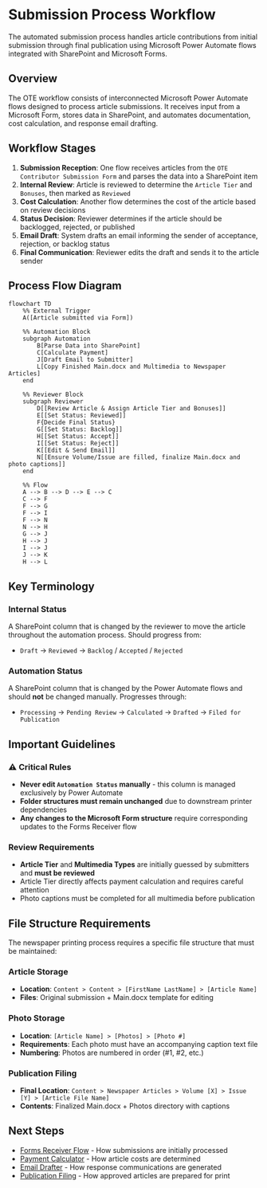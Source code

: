 # Submission Process Workflow

The automated submission process handles article contributions from initial submission through final publication using Microsoft Power Automate flows integrated with SharePoint and Microsoft Forms.

## Overview

The OTE workflow consists of interconnected Microsoft Power Automate flows designed to process article submissions. It receives input from a Microsoft Form, stores data in SharePoint, and automates documentation, cost calculation, and response email drafting.

## Workflow Stages

1. **Submission Reception**: One flow receives articles from the `OTE Contributor Submission Form` and parses the data into a SharePoint item
2. **Internal Review**: Article is reviewed to determine the `Article Tier` and `Bonuses`, then marked as `Reviewed`
3. **Cost Calculation**: Another flow determines the cost of the article based on review decisions
4. **Status Decision**: Reviewer determines if the article should be backlogged, rejected, or published
5. **Email Draft**: System drafts an email informing the sender of acceptance, rejection, or backlog status
6. **Final Communication**: Reviewer edits the draft and sends it to the article sender

## Process Flow Diagram

```mermaid
flowchart TD
    %% External Trigger
    A([Article submitted via Form]) 

    %% Automation Block
    subgraph Automation
        B[Parse Data into SharePoint]
        C[Calculate Payment]
        J[Draft Email to Submitter]
        L[Copy Finished Main.docx and Multimedia to Newspaper Articles]
    end

    %% Reviewer Block
    subgraph Reviewer
        D[[Review Article & Assign Article Tier and Bonuses]]
        E[[Set Status: Reviewed]]
        F{Decide Final Status}
        G[[Set Status: Backlog]]
        H[[Set Status: Accept]]
        I[[Set Status: Reject]]
        K[[Edit & Send Email]]
        N[[Ensure Volume/Issue are filled, finalize Main.docx and photo captions]]
    end

    %% Flow
    A --> B --> D --> E --> C
    C --> F
    F --> G
    F --> I
    F --> N
    N --> H
    G --> J
    H --> J
    I --> J
    J --> K
    H --> L
```

## Key Terminology

### Internal Status
A SharePoint column that is changed by the reviewer to move the article throughout the automation process. Should progress from:
- `Draft` → `Reviewed` → `Backlog` / `Accepted` / `Rejected`

### Automation Status
A SharePoint column that is changed by the Power Automate flows and should **not** be changed manually. Progresses through:
- `Processing` → `Pending Review` → `Calculated` → `Drafted` → `Filed for Publication`

## Important Guidelines

### ⚠️ Critical Rules
- **Never edit `Automation Status` manually** - this column is managed exclusively by Power Automate
- **Folder structures must remain unchanged** due to downstream printer dependencies
- **Any changes to the Microsoft Form structure** require corresponding updates to the Forms Receiver flow

### Review Requirements
- **Article Tier** and **Multimedia Types** are initially guessed by submitters and **must be reviewed**
- Article Tier directly affects payment calculation and requires careful attention
- Photo captions must be completed for all multimedia before publication

## File Structure Requirements

The newspaper printing process requires a specific file structure that must be maintained:

### Article Storage
- **Location**: `Content > Content > [FirstName LastName] > [Article Name]`
- **Files**: Original submission + Main.docx template for editing

### Photo Storage
- **Location**: `[Article Name] > [Photos] > [Photo #]`
- **Requirements**: Each photo must have an accompanying caption text file
- **Numbering**: Photos are numbered in order (#1, #2, etc.)

### Publication Filing
- **Final Location**: `Content > Newspaper Articles > Volume [X] > Issue [Y] > [Article File Name]`
- **Contents**: Finalized Main.docx + Photos directory with captions

## Next Steps

- [Forms Receiver Flow](./forms-receiver) - How submissions are initially processed
- [Payment Calculator](./payment-calculator) - How article costs are determined
- [Email Drafter](./email-drafter) - How response communications are generated
- [Publication Filing](./publication-filing) - How approved articles are prepared for print
